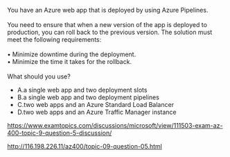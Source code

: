 You have an Azure web app that is deployed by using Azure Pipelines.<br/><br/>You need to ensure that when a new version of the app is deployed to production, you can roll back to the previous version. The solution must meet the following requirements:<br/><br/>•	Minimize downtime during the deployment.<br/>•	Minimize the time it takes for the rollback.<br/><br/>What should you use?<ul><li class="multi-choice-item correct-hidden"><span class="multi-choice-letter" data-choice-letter="A">A.</span>a single web app and two deployment slots</li><li class="multi-choice-item"><span class="multi-choice-letter" data-choice-letter="B">B.</span>a single web app and two deployment pipelines</li><li class="multi-choice-item"><span class="multi-choice-letter" data-choice-letter="C">C.</span>two web apps and an Azure Standard Load Balancer</li><li class="multi-choice-item"><span class="multi-choice-letter" data-choice-letter="D">D.</span>two web apps and an Azure Traffic Manager instance</li></ul><p><a href="https://www.examtopics.com/discussions/microsoft/view/111503-exam-az-400-topic-9-question-5-discussion/">https://www.examtopics.com/discussions/microsoft/view/111503-exam-az-400-topic-9-question-5-discussion/</a></p><p><a href="http://116.198.226.11/az400/topic-09-question-05.html">http://116.198.226.11/az400/topic-09-question-05.html</a></p><script src="https://giscus.app/client.js"                    data-repo="azsamples/az204"                    data-repo-id="R_kgDOMRXzDQ"                    data-category="General"                    data-category-id="DIC_kwDOMRXzDc4Cgi27"                    data-mapping="pathname"                    data-strict="1"                    data-reactions-enabled="0"                    data-emit-metadata="0"                    data-input-position="bottom"                    data-theme="preferred_color_scheme"                    data-lang="en"                    crossorigin="anonymous"                    async>                    </script>
